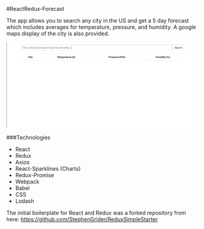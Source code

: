#ReactRedux-Forecast

The app allows you to search any city in the US and get a 5 day forecast which includes averages for temperature, pressure, and humidity. A google maps display of the city is also provided.

![Example](/assets/example.gif)

###Technologies
- React
- Redux
- Axios
- React-Sparklines (Charts)
- Redux-Promise
- Webpack
- Babel
- CSS
- Lodash

The initial boilerplate for React and Redux was a forked repository from here: https://github.com/StephenGrider/ReduxSimpleStarter
